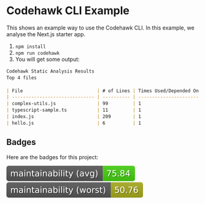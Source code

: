 # Codehawk CLI Example

This shows an example way to use the Codehawk CLI. In this example, we analyse the Next.js starter app.

1. `npm install`
2. `npm run codehawk`
3. You will get some output:

```markdown
Codehawk Static Analysis Results
Top 4 files

| File                           | # of Lines | Times Used/Depended On | Maintainability (higher is better) |
| ------------------------------ | ---------- | ---------------------- | ---------------------------------- |
| complex-utils.js               | 99         | 1                      | 50.76 (Could be better)            |
| typescript-sample.ts           | 11         | 1                      | 70.73 OK                           |
| index.js                       | 209        | 1                      | 89.94 OK                           |
| hello.js                       | 6          | 1                      | 91.93 OK                           |

```

## Badges

Here are the badges for this project:

![Average Maintainability](generated/avg-maintainability.svg)
![Worst Maintainability](generated/worst-maintainability.svg)